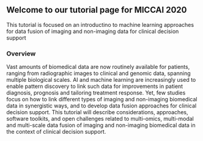 ## Welcome to our tutorial page for MICCAI 2020

This tutorial is focused on an introductino to machine learning approaches for data fusion of imaging and non-imaging data for clinical decision support

### Overview

Vast amounts of biomedical data are now routinely available for patients, ranging from radiographic images to clinical and genomic data, spanning multiple biological scales. AI and machine learning are increasingly used to enable pattern discovery to link such data for improvements in patient diagnosis, prognosis and tailoring treatment response. Yet, few studies focus on how to link different types of imaging and non-imaging biomedical data in synergistic ways, and to develop data fusion approaches for clinical decision support. This tutorial will describe considerations, approaches, software toolkits, and open challenges related to multi-omics, multi-modal and multi-scale data fusion of imaging and non-imaging biomedical data in the context of clinical decision support.





